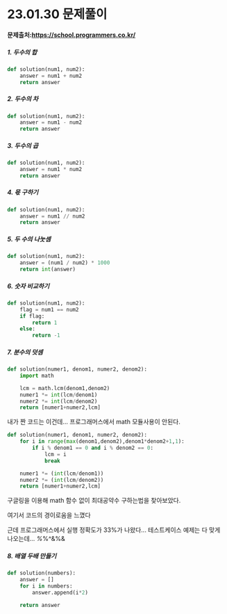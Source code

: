 # 23.01.30 문제풀이

**문제출처:https://school.programmers.co.kr/**

##### 1. 두수의 합

```python
def solution(num1, num2):
    answer = num1 + num2
    return answer
```

##### 2. 두수의 차

```python
def solution(num1, num2):
    answer = num1 - num2
    return answer
```

##### 3. 두수의 곱

```python
def solution(num1, num2):
    answer = num1 * num2
    return answer
```

##### 4. 몫 구하기

```python
def solution(num1, num2):
    answer = num1 // num2
    return answer
```

##### 5. 두 수의 나눗셈

```python
def solution(num1, num2):
    answer = (num1 / num2) * 1000
    return int(answer)
```

##### 6. 숫자 비교하기

```python
def solution(num1, num2):
    flag = num1 == num2
    if flag:
        return 1
    else:
        return -1
```

##### 7. 분수의 덧셈

```python
def solution(numer1, denom1, numer2, denom2):
    import math

    lcm = math.lcm(denom1,denom2)
    numer1 *= int(lcm/denom1) 
    numer2 *= int(lcm/denom2)
    return [numer1+numer2,lcm]
```

내가 짠 코드는 이건데... 프로그래머스에서 math 모듈사용이 안된다.

```python
def solution(numer1, denom1, numer2, denom2):
    for i in range(max(denom1,denom2),denom1*denom2+1,1):
        if i % denom1 == 0 and i % denom2 == 0:
            lcm = i
            break

    numer1 *= (int(lcm/denom1))
    numer2 *= (int(lcm/denom2))
    return [numer1+numer2,lcm]
```

구글링을 이용해 math 함수 없이 최대공약수 구하는법을 찾아보았다. 

여기서 코드의 경이로움을 느꼈다

근데 프로그래머스에서 실행 정확도가 33%가 나왔다... 테스트케이스 예제는 다 맞게 나오는데... *%*%^&%&

##### 8. 배열 두배 만들기

```python
def solution(numbers):
    answer = []
    for i in numbers:
        answer.append(i*2)

    return answer
```
